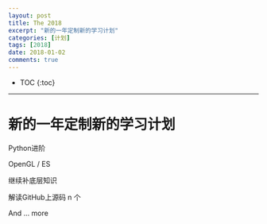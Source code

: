 ```yaml
---
layout: post
title: The 2018
excerpt: "新的一年定制新的学习计划"
categories: [计划]
tags: [2018]
date: 2018-01-02
comments: true
---
```


* TOC
{:toc}
---

# 新的一年定制新的学习计划

Python进阶

OpenGL / ES

继续补底层知识

解读GitHub上源码 n 个

And … more